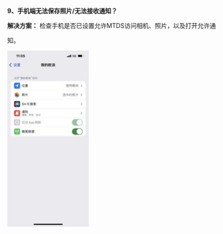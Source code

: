 <a name="bookmark8"></a>**9、手机端无法保存照片/无法接收通知？**

**解决方案：**  检查手机是否已设置允许MTDS访问相机、照片，以及打开允许通

知。

![](Aspose.Words.6e696103-a96d-42f3-be82-30adf0fec166.023.jpeg)





